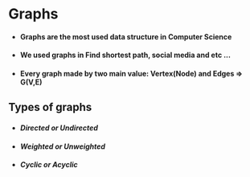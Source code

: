 # Graphs
    
* #### Graphs are the most used data structure in Computer Science
* #### We used graphs in Find shortest path, social media and etc ...
* #### Every graph made by two main value: Vertex(Node) and Edges => G(V,E)

## Types of graphs

* #### _Directed or Undirected_
* #### _Weighted or Unweighted_
* #### _Cyclic or Acyclic_
